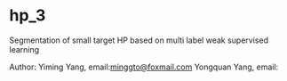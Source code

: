 # hp_3
Segmentation of small target HP based on multi label weak supervised learning

Author: 
Yiming Yang, email:minggto@foxmail.com
Yongquan Yang, email:
